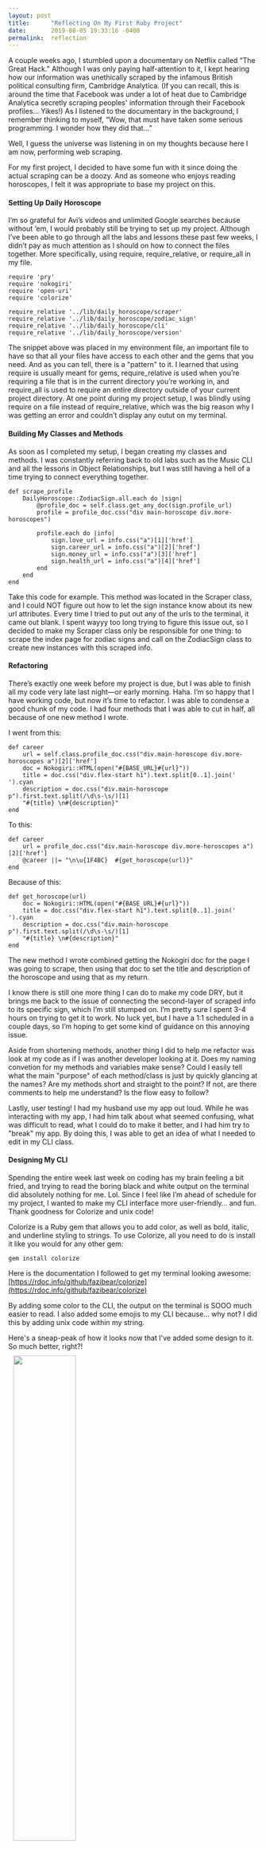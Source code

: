 ```yaml
---
layout: post
title:      "Reflecting On My First Ruby Project"
date:       2019-08-05 19:33:16 -0400
permalink:  reflection
---
```



A couple weeks ago, I stumbled upon a documentary on Netflix called “The Great Hack.” Although I was only paying half-attention to it, I kept hearing how our information was unethically scraped by the infamous British political consulting firm, Cambridge Analytica. (If you can recall, this is around the time that Facebook was under a lot of heat due to Cambridge Analytica secretly scraping peoples' information through their Facebook profiles... Yikes!) As I listened to the documentary in the background, I remember thinking to myself, “Wow, that must have taken some serious programming. I wonder how they did that…”

Well, I guess the universe was listening in on my thoughts because here I am now, performing web scraping.

For my first project, I decided to have some fun with it since doing the actual scraping can be a doozy. And as someone who enjoys reading horoscopes, I felt it was appropriate to base my project on this.

#### Setting Up Daily Horoscope
I’m so grateful for Avi’s videos and unlimited Google searches because without ‘em, I would probably still be trying to set up my project. Although I’ve been able to go through all the labs and lessons these past few weeks, I didn’t pay as much attention as I should on how to connect the files together. More specifically, using require, require_relative, or require_all in my file.

```
require 'pry'
require 'nokogiri'
require 'open-uri'
require 'colorize'

require_relative '../lib/daily_horoscope/scraper'
require_relative '../lib/daily_horoscope/zodiac_sign'
require_relative '../lib/daily_horoscope/cli'
require_relative '../lib/daily_horoscope/version' 
```

The snippet above was placed in my environment file, an important file to have so that all your files have access to each other and the gems that you need. And as you can tell, there is a "pattern" to it. I learned that using require is usually meant for gems, require_relative is used when you’re requiring a file that is in the current directory you’re working in, and require_all is used to require an entire directory outside of your current project directory. At one point during my project setup, I was blindly using require on a file instead of require_relative, which was the big reason why I was getting an error and couldn’t display any outut on my terminal.

#### Building My Classes and Methods
As soon as I completed my setup, I began creating my classes and methods. I was constantly referring back to old labs such as the Music CLI and all the lessons in Object Relationships, but I was still having a hell of a time trying to connect everything together.


```
def scrape_profile
	DailyHoroscope::ZodiacSign.all.each do |sign|
		@profile_doc = self.class.get_any_doc(sign.profile_url)
		profile = profile_doc.css("div main-horoscope div.more-horoscopes")
		
		profile.each do |info|
			sign.love_url = info.css("a")[1]['href']
			sign.career_url = info.css("a")[2]['href']
			sign.money_url = info.css("a")[3]['href']
			sign.health_url = info.css("a")[4]['href']
		end
	end        
end
```

Take this code for example. This method was located in the Scraper class, and I could NOT figure out how to let the sign instance know about its new url attributes. Every time I tried to put out any of the urls to the terminal, it came out blank. I spent wayyy too long trying to figure this issue out, so I decided to make my Scraper class only be responsible for one thing: to scrape the index page for zodiac signs and call on the ZodiacSign class to create new instances with this scraped info.

#### Refactoring
There’s exactly one week before my project is due, but I was able to finish all my code very late last night—or early morning. Haha. I’m so happy that I have working code, but now it’s time to refactor. I was able to condense a good chunk of my code. I had four methods that I was able to cut in half, all because of one new method I wrote.

I went from this:
```
def career
	url = self.class.profile_doc.css("div.main-horoscope div.more-horoscopes a")[2]['href']
	doc = Nokogiri::HTML(open("#{BASE_URL}#{url}"))
	title = doc.css("div.flex-start h1").text.split[0..1].join(' ').cyan
	description = doc.css("div.main-horoscope p").first.text.split(/\d\s-\s/)[1]
	"#{title} \n#{description}"
end
```

To this:
```
def career
	url = profile_doc.css("div.main-horoscope div.more-horoscopes a")[2]['href']
	@career ||= "\n\u{1F4BC}  #{get_horoscope(url)}"
end
```

Because of this: 
```
def get_horoscope(url)
	doc = Nokogiri::HTML(open("#{BASE_URL}#{url}"))
	title = doc.css("div.flex-start h1").text.split[0..1].join(' ').cyan
	description = doc.css("div.main-horoscope p").first.text.split(/\d\s-\s/)[1]
	"#{title} \n#{description}"
end
```

The new method I wrote combined getting the Nokogiri doc for the page I was going to scrape, then using that doc to set the title and description of the horoscope and using that as my return.

I know there is still one more thing I can do to make my code DRY, but it brings me back to the issue of connecting the second-layer of scraped info to its specific sign, which I’m still stumped on. I’m pretty sure I spent 3-4 hours on trying to get it to work. No luck yet, but I have a 1:1 scheduled in a couple days, so I’m hoping to get some kind of guidance on this annoying issue.

Aside from shortening methods, another thing I did to help me refactor was look at my code as if I was another developer looking at it. Does my naming convetion for my methods and variables make sense? Could I easily tell what the main "purpose" of each method/class is just by quickly glancing at the names? Are my methods short and straight to the point? If not, are there comments to help me understand? Is the flow easy to follow?

Lastly, user testing! I had my husband use my app out loud. While he was interacting with my app, I had him talk about what seemed confusing, what was difficult to read, what I could do to make it better, and I had him try to "break" my app. By doing this, I was able to get an idea of what I needed to edit in my CLI class.

#### Designing My CLI
Spending the entire week last week on coding has my brain feeling a bit fried, and trying to read the boring black and white output on the terminal did absolutely nothing for me. Lol. Since I feel like I’m ahead of schedule for my project, I wanted to make my CLI interface more user-friendly… and fun. Thank goodness for Colorize and unix code! 

Colorize is a Ruby gem that allows you to add color, as well as bold, italic, and underline styling to strings. To use Colorize, all you need to do is install it like you would for any other gem:

```
gem install colorize
```

Here is the documentation I followed to get my terminal looking awesome: [https://rdoc.info/github/fazibear/colorize](https://rdoc.info/github/fazibear/colorize)

By adding some color to the CLI, the output on the terminal is SOOO much easier to read. I also added some emojis to my CLI because… why not? I did this by adding unix code within my string.

Here's a sneap-peak of how it looks now that I've added some design to it. So much better, right?!<br />
<img src="https://media-private.canva.com/MADhum-iMEQ/1/screen.jpg?response-expires=Tue%2C%2006%20Aug%202019%2000%3A10%3A57%20GMT&X-Amz-Algorithm=AWS4-HMAC-SHA256&X-Amz-Date=20190805T214937Z&X-Amz-SignedHeaders=host&X-Amz-Expires=8479&X-Amz-Credential=AKIAJJATJK7JCUD446NA%2F20190805%2Fus-east-1%2Fs3%2Faws4_request&X-Amz-Signature=8f1d09693cc4118c7b5be9125ae9b9f36cc03bc4011de74701f4b124dca7564f" style ="width: 50%; margin: 10px" />

#### Overall Thoughts About My First Project
This first project put me through a whirlwhind of emotions, but being able to complete the code and have it working how I wanted it has me feeling AHHH-MAZING! In the beginning of it all, I will admit that I was banging my head on the table and doubting myself. I wasn't sure if I actually knew what I was doing or if I learned anything at all (no thanks to imposter syndrome). 

I *do* know what I'm doing, and I did grasp OOP just fine. During this project, I also got a better of using "self" and whether I should be creating an instance or class method:

*  A class method is used if you want to change the data for the ENTIRE class.
* An instance method should be used if you're focusing on one specific instance or changing data only to a specific instance of the class.
* Using self alone refers to the instance itself.
```
 def profile_doc
      Nokogiri::HTML(open("#{BASE_URL}#{self.profile_url}"))
   end
```

* Using self with a method name is a class method and refers to the class
```
   def self.find_by_input(input)
      self.all[input.to_i - 1] 
   end
```

* Using self in an instance method when you want to refer to the class would look something like this, where "self.class" is actually the name of the class. As for the lonely self to the right of the shovel, that is referring to the instance.
```
   def save
      self.class.all << self
   end
```

Overall, I'm very happy with how my project turned out, and I'm thrilled to be able to have learned this much about Ruby in the past 2 few months! Aside from learning about Ruby concepts, I also learned and confirmed a few things about myself:

* I won't quit until I have the solution, even if it means spending a few long hours on it.
* I started to think about how to solve problems in different ways, as well as all the wrong ways, to do something.
* I should probably ask for more help. I rarely asked for help, which is probably why it took me longer than usual to get to a solution on a problem I was having.
* How much I enjoy programming! I really feel like this is what I'm supposed to be doing with my life.


